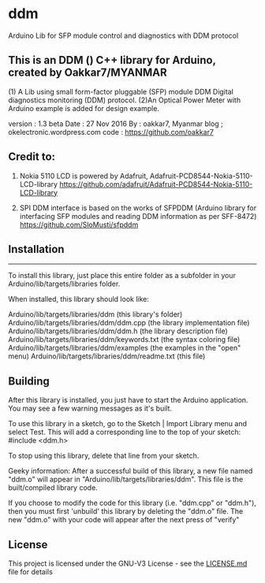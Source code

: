 # ddm
Arduino Lib for SFP module control and diagnostics with DDM protocol

## This is an DDM () C++ library for Arduino, created by Oakkar7/MYANMAR

(1) A Lib using small form-factor pluggable (SFP) module DDM Digital diagnostics monitoring (DDM) protocol.
(2)An Optical Power Meter with Arduino example is added for design example.

version : 1.3 beta
Date    : 27 Nov 2016
By      : oakkar7, Myanmar
blog    ; okelectronic.wordpress.com
code    : https://github.com/oakkar7

## Credit to:
1) Nokia 5110 LCD is powered by Adafruit, Adafruit-PCD8544-Nokia-5110-LCD-library
https://github.com/adafruit/Adafruit-PCD8544-Nokia-5110-LCD-library

2) SPI DDM interface is based on the works of 
SFPDDM (Arduino library for interfacing SFP modules and reading DDM information as per SFF-8472)
https://github.com/SloMusti/sfpddm


## Installation
--------------------------------------------------------------------------------

To install this library, just place this entire folder as a subfolder in your
Arduino/lib/targets/libraries folder.

When installed, this library should look like:

Arduino/lib/targets/libraries/ddm              (this library's folder)
Arduino/lib/targets/libraries/ddm/ddm.cpp     (the library implementation file)
Arduino/lib/targets/libraries/ddm/ddm.h       (the library description file)
Arduino/lib/targets/libraries/ddm/keywords.txt (the syntax coloring file)
Arduino/lib/targets/libraries/ddm/examples     (the examples in the "open" menu)
Arduino/lib/targets/libraries/ddm/readme.txt   (this file)

Building
--------------------------------------------------------------------------------

After this library is installed, you just have to start the Arduino application.
You may see a few warning messages as it's built.

To use this library in a sketch, go to the Sketch | Import Library menu and
select Test.  This will add a corresponding line to the top of your sketch:
#include <ddm.h>

To stop using this library, delete that line from your sketch.

Geeky information:
After a successful build of this library, a new file named "ddm.o" will appear
in "Arduino/lib/targets/libraries/ddm". This file is the built/compiled library
code.

If you choose to modify the code for this library (i.e. "ddm.cpp" or "ddm.h"),
then you must first 'unbuild' this library by deleting the "ddm.o" file. The
new "ddm.o" with your code will appear after the next press of "verify"

## License

This project is licensed under the GNU-V3 License - see the [LICENSE.md](LICENSE.md) file for details
